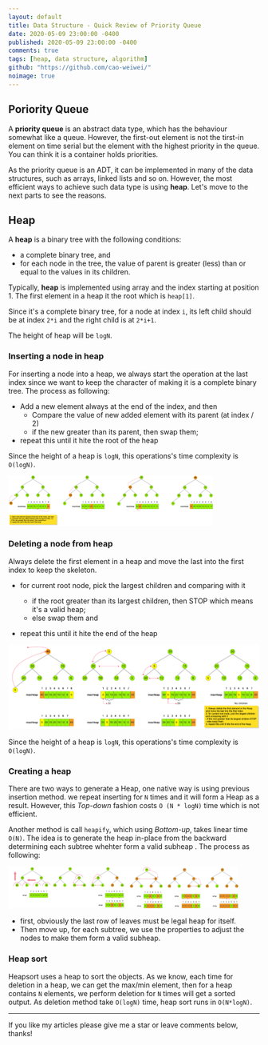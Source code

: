 ```yaml
---
layout: default
title: Data Structure - Quick Review of Priority Queue
date: 2020-05-09 23:00:00 -0400
published: 2020-05-09 23:00:00 -0400
comments: true
tags: [heap, data structure, algorithm]
github: "https://github.com/cao-weiwei/"
noimage: true
---
```


## Poriority Queue 

A **priority queue** is an abstract data type, which has the behaviour somewhat like a queue. However, the first-out element is not the tirst-in element on time serial but the element with the highest priority in the queue. You can think it is a container holds priorities. 

As the priority queue is an ADT, it can be implemented in many of the data structures, such as arrays, linked lists and so on. However, the most efficient ways to achieve such data type is using **heap**. Let's move to the next parts to see the reasons.

## Heap

A **heap** is a binary tree with the following conditions:

- a complete binary tree, and
- for each node in the tree, the value of parent is greater (less) than or equal to the values in its children.

Typically, **heap** is implemented using array and the index starting at position 1. The first element in a heap it the root which is `heap[1]`. 

Since it's a complete binary tree, for a node at index `i`, its left child should be at index `2*i` and the right child is at `2*i+1`.

The height of heap will be `logN`.

### Inserting a node in heap

For inserting a node into a heap, we always start the operation at the last index since we want to keep the character of making it is a complete binary tree. The process as following:

- Add a new element always at the end of the index, and then
  - Compare the value of new added element with its parent (at index / 2)
  - if the new greater than its parent, then swap them;
- repeat this until it hite the root of the heap

Since the height of a heap is `logN`, this operations's time complexity is `O(logN)`.

<img src="/assets/images/posts/Heap/01_insert_node_into_heap.png" alt="01_insert_node_into_heap" style="zoom:40%;" />

### Deleting a node from heap

Always delete the first element in a heap and move the last into the first index to keep the skeleton.

- for current root node, pick the largest children and comparing with it
  - if the root greater than its largest children, then STOP which means it's a valid heap;
  - else swap them and 

- repeat this until it hite the end of the heap

<img src="/assets/images/posts/Heap/02_delete_node_from_heap.png" style="zoom:50%;" />

Since the height of a heap is `logN`, this operations's time complexity is `O(logN)`.

### Creating a heap

There are two ways to generate a Heap, one native way is using previous insertion method. we repeat inserting for `N` times and it will form a Heap as a result. However, this *Top-down* fashion costs `O (N * logN)` time which is not efficient.

Another method is call `heapify`, which using *Bottom-up*, takes linear time `O(N)`. The idea is to generate the heap in-place from the backward determining each subtree whehter form a valid subheap . The process as following:

<img src="/assets/images/posts/Heap/03_create_a_heap.png" style="zoom:45%;" />

- first, obviously the last row of leaves must be legal heap for itself.
- Then move up, for each subtree, we use the properties to adjust the nodes to make them form a valid subheap.

### Heap sort

Heapsort uses a heap to sort the objects. As we know, each time for deletion in a heap, we can get the max/min element, then for a heap contains `N` elements, we perform deletion for `N` times will get a sorted output. As deletion method take `O(logN)` time, heap sort runs in `O(N*logN)`.



---

If you like my articles please give me a star or leave comments below, thanks!
